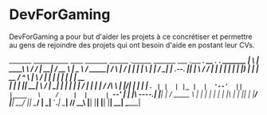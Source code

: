# DevForGaming

DevForGaming a pour but d'aider les projets à ce concrétiser et permettre au gens de rejoindre des projets qui ont besoin d'aide en postant leur CVs.


 _______   ___________    ____  _______   ______   .______        _______      ___      .___  ___.  __  .__   __.   _______ 
|       \ |   ____\   \  /   / |   ____| /  __  \  |   _  \      /  _____|    /   \     |   \/   | |  | |  \ |  |  /  _____|
|  .--.  ||  |__   \   \/   /  |  |__   |  |  |  | |  |_)  |    |  |  __     /  ^  \    |  \  /  | |  | |   \|  | |  |  __  
|  |  |  ||   __|   \      /   |   __|  |  |  |  | |      /     |  | |_ |   /  /_\  \   |  |\/|  | |  | |  . `  | |  | |_ | 
|  '--'  ||  |____   \    /    |  |     |  `--'  | |  |\  \----.|  |__| |  /  _____  \  |  |  |  | |  | |  |\   | |  |__| | 
|_______/ |_______|   \__/     |__|      \______/  | _| `._____| \______| /__/     \__\ |__|  |__| |__| |__| \__|  \______| 
                                                                                                                            

